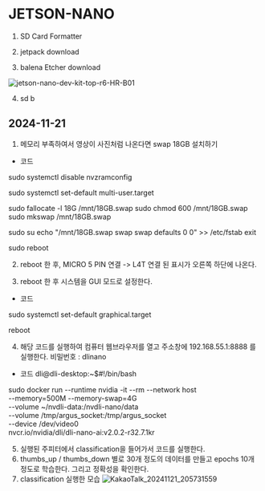 # JETSON-NANO

1. SD Card Formatter
   
2. jetpack download
   
3. balena Etcher download

![jetson-nano-dev-kit-top-r6-HR-B01](https://github.com/user-attachments/assets/4ddf52bb-1ea8-4050-a5d2-1efd54d605ec)

4. sd b

## 2024-11-21

1. 메모리 부족하여서 영상이 사진처럼 나온다면 swap 18GB 설치하기
- 코드

sudo systemctl disable nvzramconfig

sudo systemctl set-default multi-user.target

sudo fallocate -l 18G /mnt/18GB.swap
sudo chmod 600 /mnt/18GB.swap
sudo mkswap /mnt/18GB.swap

sudo su
echo "/mnt/18GB.swap swap swap defaults 0 0" >> /etc/fstab
exit

sudo reboot

2. reboot 한 후, MICRO 5 PIN 연결 -> L4T 연결 된 표시가 오른쪽 하단에 나온다.

3. reboot 한 후 시스템을 GUI 모드로 설정한다.
- 코드

sudo systemctl set-default graphical.target

reboot

4. 해당 코드를 실행하여 컴퓨터 웹브라우저를 열고 주소창에 192.168.55.1:8888 를 실행한다. 비밀번호 : dlinano
- 코드
dli@dli-desktop:~$#!/bin/bash

sudo docker run --runtime nvidia -it --rm --network host \
    --memory=500M --memory-swap=4G \
    --volume ~/nvdli-data:/nvdli-nano/data \
    --volume /tmp/argus_socket:/tmp/argus_socket \
    --device /dev/video0 \
    nvcr.io/nvidia/dli/dli-nano-ai:v2.0.2-r32.7.1kr

5. 실행된 주피터에서 classification을 들어가서 코드를 실행한다.
6. thumbs_up / thumbs_down 별로 30개 정도의 데이터를 만들고 epochs 10개 정도로 학습한다. 그리고 정확성을 확인한다.
7. classification 실행한 모습
![KakaoTalk_20241121_205731559](https://github.com/user-attachments/assets/f4d4216c-53e6-442e-be15-051d61653f63)



